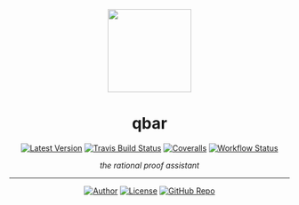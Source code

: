 <div align="center">

<a href="https://qbar.io">
    <img src="https://raw.githubusercontent.com/qdeduction/qdeduction.github.io/master/image/qbar_logo.png" width="150px">
</a>

# qbar

[![Latest Version](https://img.shields.io/crates/v/qbar.svg?style=flat-square)](https://crates.io/crates/qbar)
[![Travis Build Status](https://img.shields.io/travis/qdeduction/qbar.svg?style=flat-square)](https://travis-ci.com/qdeduction/qbar)
[![Coveralls](https://img.shields.io/coveralls/github/qdeduction/qbar?style=flat-square)](https://coveralls.io/github/qdeduction/qbar)
[![Workflow Status](https://img.shields.io/github/workflow/status/qdeduction/qbar/rust?event=push&label=rust&logo=GitHub&style=flat-square)](https://github.com/qdeduction/qbar/actions)

_the rational proof assistant_

</div>

---
<div align="center">

[![Author](https://img.shields.io/badge/-bhgomes-blue?style=for-the-badge)](https://github.com/bhgomes)
[![License](https://img.shields.io/badge/-LICENSE-lightgray?style=for-the-badge)](LICENSE)
[![GitHub Repo](https://img.shields.io/badge/-GitHub-black?style=for-the-badge)](https://github.com/qdeduction/qbar)

</div>
